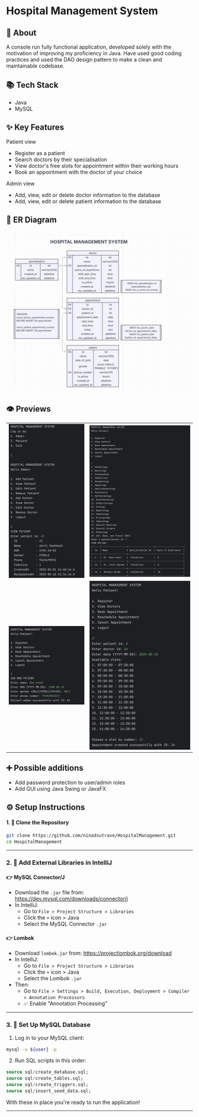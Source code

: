 # Hospital Management System

## 📌 About
A console run fully functional application, developed solely with the motivation of improving my proficiency in Java.
 Have used good coding practices and used the DAO design pattern to make a clean and maintainable codebase.

## 📚 Tech Stack

- Java
- MySQL

## ✨ Key Features

Patient view
- Register as a patient
- Search doctors by their specialisation
- View doctor's free slots for appointment within their working hours
- Book an appointment with the doctor of your choice

Admin view
- Add, view, edit or delete doctor information to the database
- Add, view, edit or delete patient information to the database

## 📝 ER Diagram

![ER Diagram](./assets/ERDiagram.png)

## 👁 Previews

<table style="border-collapse: collapse; border: none;">
  <tr>
    <td style="border: none; background: none;"><img src="./assets/ViewPatient.png" alt="View Patient" width="280"/></td>
    <td style="border: none; background: none;"><img src="./assets/ViewDoctors.png" alt="View Doctors" width="400"/></td>
  </tr>
  <tr>
    <td style="border: none; background: none;"><img src="./assets/RegisterPatient.png" alt="Register Patient" width="300"/></td>
    <td style="border: none; background: none;"><img src="./assets/BookAppointment.png" alt="Book Appointment" width="300"/></td>
  </tr>
</table>

## ➕ Possible additions

- Add password protection to user/admin roles
- Add GUI using Java Swing or JavaFX


## ⚙️ Setup Instructions

#### 1. 💾 Clone the Repository

```bash
git clone https://github.com/ninadsutrave/HospitalManagement.git
cd HospitalManagement
```

---

### 2. 🧩 Add External Libraries in IntelliJ

#### 👉 MySQL Connector/J
- Download the `.jar` file from:
  https://dev.mysql.com/downloads/connector/j
- In IntelliJ:
  - Go to `File > Project Structure > Libraries`
  - Click the `+` icon > Java
  - Select the MySQL Connector `.jar`

#### 👉 Lombok
- Download `lombok.jar` from:
  https://projectlombok.org/download
- In IntelliJ:
  - Go to `File > Project Structure > Libraries`
  - Click the `+` icon > Java
  - Select the Lombok `.jar`
- Then:
  - Go to `File > Settings > Build, Execution, Deployment > Compiler > Annotation Processors`
  - ✅ Enable "Annotation Processing"

---

### 3. 🧱 Set Up MySQL Database

1. Log in to your MySQL client:

```bash
mysql -u ${user} -p
```

2. Run SQL scripts in this order:

```sql
source sql/create_database.sql;
source sql/create_tables.sql;
source sql/create_triggers.sql;
source sql/insert_seed_data.sql;
```

With these in place you're ready to run the application!

---
